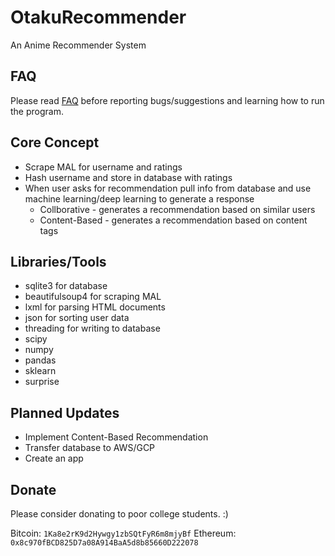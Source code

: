 # OtakuRecommender

An Anime Recommender System

## FAQ

Please read [FAQ](faq.md) before reporting bugs/suggestions and learning how to run the program.

## Core Concept

- Scrape MAL for username and ratings
- Hash username and store in database with ratings
- When user asks for recommendation pull info from database and use machine learning/deep learning to generate a response
  - Collborative - generates a recommendation based on similar users
  - Content-Based - generates a recommendation based on content tags

## Libraries/Tools

- sqlite3 for database
- beautifulsoup4 for scraping MAL
- lxml for parsing HTML documents
- json for sorting user data
- threading for writing to database
- scipy 
- numpy
- pandas
- sklearn
- surprise

## Planned Updates

- Implement Content-Based Recommendation
- Transfer database to AWS/GCP
- Create an app

## Donate

Please consider donating to poor college students. :)

Bitcoin: `1Ka8e2rK9d2Hywgy1zbSQtFyR6m8mjyBf`
Ethereum: `0x8c970fBCD825D7a08A914BaA5d8b85660D222078`
